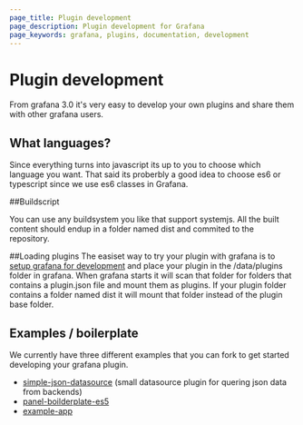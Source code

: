 ```yaml
---
page_title: Plugin development
page_description: Plugin development for Grafana
page_keywords: grafana, plugins, documentation, development
---
```


# Plugin development

From grafana 3.0 it's very easy to develop your own plugins and share them with other grafana users.

## What languages?

Since everything turns into javascript its up to you to choose which language you want. That said its proberbly a good idea to choose es6 or typescript since we use es6 classes in Grafana.

##Buildscript

You can use any buildsystem you like that support systemjs. All the built content should endup in a folder named dist and commited to the repository.

##Loading plugins
The easiset way to try your plugin with grafana is to [setup grafana for development](https://github.com/grafana/grafana/blob/master/DEVELOPMENT.md) and place your plugin in the /data/plugins folder in grafana. When grafana starts it will scan that folder for folders that contains a plugin.json file and mount them as plugins. If your plugin folder contains a folder named dist it will mount that folder instead of the plugin base folder.

## Examples / boilerplate
We currently have three different examples that you can fork to get started developing your grafana plugin.

 - [simple-json-datasource](https://github.com/grafana/simple-json-datasource) (small datasource plugin for quering json data from backends)
 - [panel-boilderplate-es5](https://github.com/grafana/grafana/tree/master/examples/panel-boilerplate-es5)
 - [example-app](https://github.com/grafana/example-app)


